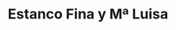 ---
title: "Estanco Fina y Mª Luisa"
url: /la-torre-de-les-macanes-torremanzanas/estanco-fina-y-ma-luisa/
shop: Tabak
---